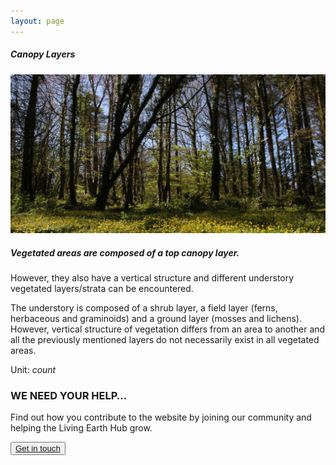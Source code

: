 ```yaml
---
layout: page
---
```


<!-- Content-section-start -->
<div class="container">
    <div class="row">
        <div class="col-12 mt-60">
            <h5 class="common-title">Canopy Layers</h5>
        </div>
        <div class="col-xs-12 col-sm-12 col-ms-9 col-lg-9 col-xl-9 col-xxl-9">
            <div class="common-image pb-5">
                <img src="/assets/img/Wales/Big/canopy-layers.jpg" class="img-fluid" alt="Canopy Layers">
            </div>
            <div class="pb-5">
                <h5 class="font-weight-bold">Vegetated areas are composed of a top canopy layer.</h5>
                <div class="pt-4">
                    <p>However, they also have a vertical structure and different understory vegetated layers/strata can be encountered.</p>
                    <p>The understory is composed of a shrub layer, a field layer (ferns, herbaceous and graminoids) and a ground layer (mosses and lichens). However, vertical structure of vegetation differs from an area to another and all the previously mentioned layers do not necessarily exist in all vegetated areas.</p>
                    <p>Unit: <i>count</i></p>
                </div>
            </div>
        </div>
    </div>
</div>
<!-- Content-section-end -->

<!-- get-in-section-Start -->
<div class="container mb-100">
    <div class="get-in-section-main">
        <div class="get-in-section-dsc">
            <h3>WE NEED YOUR HELP&hellip;</h3>
            <p>Find out how you contribute to the website by joining our community and helping the Living Earth Hub grow.</p>
        </div>
        <button type="button"><a href="/contact/">Get in touch</a></button>
    </div>
</div>
<!-- get-in-section-End -->